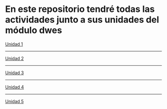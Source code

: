 # En este repositorio tendré todas las actividades junto a sus unidades del módulo dwes

[Unidad 1](und1/)

---

[Unidad 2](und2/)

---

[Unidad 3](und3/)

---

[Unidad 4](und4/)

---

[Unidad 5](und5/) <!-- ejercicio calendario -->